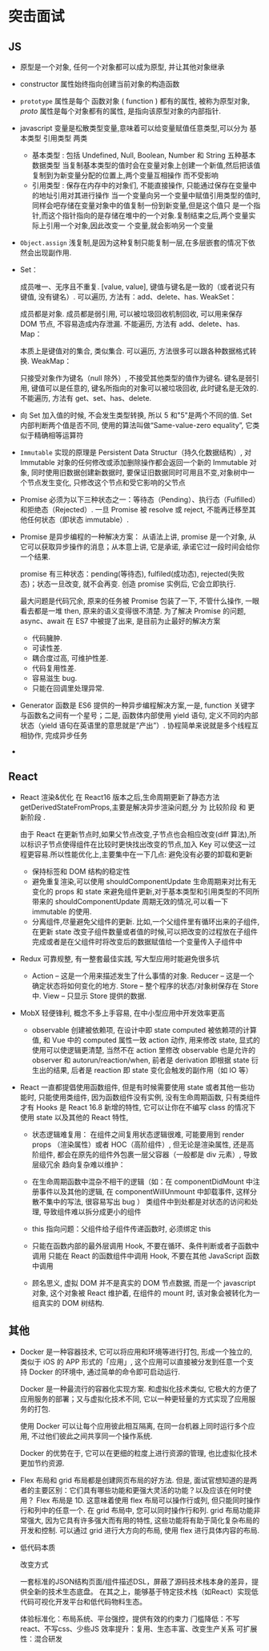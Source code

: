 # 突击面试

## JS

-   原型是一个对象, 任何一个对象都可以成为原型, 并让其他对象继承

-   constructor 属性始终指向创建当前对象的构造函数

-   `prototype` 属性是每个 函数对象 ( function ) 都有的属性, 被称为原型对象, _proto_ 属性是每个对象都有的属性, 是指向该原型对象的内部指针.

-   javascript 变量是松散类型变量,意味着可以给变量赋值任意类型,可以分为 基本类型 引用类型 两类

    -   基本类型 : 包括 Undefined, Null, Boolean, Number 和 String 五种基本数据类型
        当复制基本类型的值时会在变量对象上创建一个新值,然后把该值复制到为新变量分配的位置上,两个变量互相操作
        而不受影响
    -   引用类型 : 保存在内存中的对象们, 不能直接操作, 只能通过保存在变量中的地址引用对其进行操作
        当一个变量向另一个变量中赋值引用类型的值时,同样会吧存储在变量对象中的值复制一份到新变量,但是这个值只
        是一个指针,而这个指针指向的是存储在堆中的一个对象.复制结束之后,两个变量实际上引用一个对象,因此改变一
        个变量,就会影响另一个变量

-   `Object.assign` 浅复制,是因为这种复制只能复制一层,在多层嵌套的情况下依然会出现副作用.

-   Set：

    成员唯一、无序且不重复.
    [value, value], 键值与键名是一致的（或者说只有键值, 没有键名）.
    可以遍历, 方法有：add、delete、has.
    WeakSet：

    成员都是对象.
    成员都是弱引用, 可以被垃圾回收机制回收, 可以用来保存 DOM 节点, 不容易造成内存泄漏.
    不能遍历, 方法有 add、delete、has.
    Map：

    本质上是键值对的集合, 类似集合.
    可以遍历, 方法很多可以跟各种数据格式转换.
    WeakMap：

    只接受对象作为键名（null 除外）, 不接受其他类型的值作为键名.
    键名是弱引用, 键值可以是任意的, 键名所指向的对象可以被垃圾回收, 此时键名是无效的.
    不能遍历, 方法有 get、set、has、delete.

-   向 Set 加入值的时候, 不会发生类型转换, 所以 5 和"5"是两个不同的值. Set 内部判断两个值是否不同, 使用的算法叫做“Same-value-zero equality”, 它类似于精确相等运算符

-   `Immutable` 实现的原理是 Persistent Data Structur（持久化数据结构）, 对 Immutable 对象的任何修改或添加删除操作都会返回一个新的 Immutable 对象, 同时使用旧数据创建新数据时, 要保证旧数据同时可用且不变,对象树中一个节点发生变化, 只修改这个节点和受它影响的父节点

-   Promise 必须为以下三种状态之一：等待态（Pending）、执行态（Fulfilled）和拒绝态（Rejected）. 一旦 Promise 被 resolve 或 reject, 不能再迁移至其他任何状态（即状态 immutable）.

-   Promise 是异步编程的一种解决方案：
    从语法上讲, promise 是一个对象, 从它可以获取异步操作的消息；从本意上讲, 它是承诺, 承诺它过一段时间会给你一个结果.

    promise 有三种状态：pending(等待态), fulfiled(成功态), rejected(失败态)；状态一旦改变, 就不会再变. 创造 promise 实例后, 它会立即执行.

    最大问题是代码冗余, 原来的任务被 Promise 包装了一下, 不管什么操作, 一眼看去都是一堆 then, 原来的语义变得很不清楚. 为了解决 Promise 的问题, async、await 在 ES7 中被提了出来, 是目前为止最好的解决方案

    -   代码臃肿.
    -   可读性差.
    -   耦合度过高, 可维护性差.
    -   代码复用性差.
    -   容易滋生 bug.
    -   只能在回调里处理异常.

-   Generator 函数是 ES6 提供的一种异步编程解决方案,一是, function 关键字与函数名之间有一个星号；二是, 函数体内部使用 yield 语句, 定义不同的内部状态（yield 语句在英语里的意思就是“产出”）. 协程简单来说就是多个线程互相协作, 完成异步任务

-

## React

-   React 渲染&优化
    在 React16 版本之后,生命周期更新了静态方法 getDerivedStateFromProps,主要是解决异步渲染问题,分
    为 比较阶段 和 更新阶段 .

    由于 React 在更新节点时,如果父节点改变,子节点也会相应改变(diff 算法),所以标识子节点使得组件在比较时更快找出改变的节点,加入 Key 可以使这一过程更容易.所以性能优化上,主要集中在一下几点:
    避免没有必要的卸载和更新

    -   保持标签和 DOM 结构的稳定性
    -   避免重复渲染,可以使用 shouldComponentUpdate 生命周期来对比有无变化的 props 和 state 来避免组件更新,对于基本类型和引用类型的不同所带来的 shouldComponentUpdate 周期无效的情况,可以看一下 immutable 的使用.
    -   分离组件,尽量避免父组件的更新.
        比如,一个父组件里有循环出来的子组件,在更新 state 改变子组件数量或者值的时候,可以把改变的过程放在子组件完成或者是在父组件时将改变后的数据赋值给一个变量传入子组件中

-   Redux 可靠规整, 有一整套最佳实践, 写大型应用时能避免很多坑

    -   Action – 这是一个用来描述发生了什么事情的对象.
        Reducer – 这是一个确定状态将如何变化的地方.
        Store – 整个程序的状态/对象树保存在 Store 中.
        View – 只显示 Store 提供的数据.

-   MobX 轻便锋利, 概念不多上手容易, 在中小型应用中开发效率更高

    -   observable 创建被依赖项, 在设计中即 state
        computed 被依赖项的计算值, 和 Vue 中的 computed 属性一致
        action 动作, 用来修改 state, 显式的使用可以使逻辑更清楚, 当然不在 action 里修改 observable 也是允许的
        observer 和 autorun/reaction/when, 前者是 derivation 即根据 state 衍生出的结果, 后者是 reaction 即 state 变化会触发的副作用（如 IO 等）

-   React 一直都提倡使用函数组件, 但是有时候需要使用 state 或者其他一些功能时, 只能使用类组件, 因为函数组件没有实例, 没有生命周期函数, 只有类组件才有
    Hooks 是 React 16.8 新增的特性, 它可以让你在不编写 class 的情况下使用 state 以及其他的 React 特性,

    -   状态逻辑难复用： 在组件之间复用状态逻辑很难, 可能要用到 render props （渲染属性）或者 HOC（高阶组件）, 但无论是渲染属性, 还是高阶组件, 都会在原先的组件外包裹一层父容器（一般都是 div 元素）, 导致层级冗余
        趋向复杂难以维护：

    -   在生命周期函数中混杂不相干的逻辑（如：在 componentDidMount 中注册事件以及其他的逻辑, 在 componentWillUnmount 中卸载事件, 这样分散不集中的写法, 很容易写出 bug ）
        类组件中到处都是对状态的访问和处理, 导致组件难以拆分成更小的组件

    -   this 指向问题：父组件给子组件传递函数时, 必须绑定 this

    -   只能在函数内部的最外层调用 Hook, 不要在循环、条件判断或者子函数中调用
        只能在 React 的函数组件中调用 Hook, 不要在其他 JavaScript 函数中调用

    -   顾名思义, 虚拟 DOM 并不是真实的 DOM 节点数据, 而是一个 javascript 对象, 这个对象被 React 维护着, 在组件的 mount 时, 该对象会被转化为一组真实的 DOM 树结构.

## 其他

-   Docker 是一种容器技术, 它可以将应用和环境等进行打包, 形成一个独立的, 类似于 iOS 的 APP 形式的「应用」, 这个应用可以直接被分发到任意一个支持 Docker 的环境中, 通过简单的命令即可启动运行.

    Docker 是一种最流行的容器化实现方案. 和虚拟化技术类似, 它极大的方便了应用服务的部署；又与虚拟化技术不同, 它以一种更轻量的方式实现了应用服务的打包.

    使用 Docker 可以让每个应用彼此相互隔离, 在同一台机器上同时运行多个应用, 不过他们彼此之间共享同一个操作系统.

    Docker 的优势在于, 它可以在更细的粒度上进行资源的管理, 也比虚拟化技术更加节约资源.

-   Flex 布局和 grid 布局都是创建网页布局的好方法. 但是, 面试官想知道的是两者的主要区别：它们具有哪些功能和更强大灵活的功能？以及应该在何时使用？
    Flex 布局是 1D. 这意味着使用 flex 布局可以操作行或列, 但只能同时操作行和列中的任意一个. 在 grid 布局中, 您可以同时操作行和列. grid 布局功能非常强大, 因为它具有许多强大而有用的特性, 这些功能将有助于简化复杂布局的开发和控制. 可以通过 grid 进行大方向的布局, 使用 flex 进行具体内容的布局.

- 低代码本质

    改变⽅式

    ⼀套标准的JSON结构⻚⾯/组件描述DSL，屏蔽了源码技术栈本身的差异，提供全新的技术⽣态底盘。 
    在其之上，能够基于特定技术栈（如React）实现低代码可视化开发平台和低代码物料⽣态。

    体验标准化：布局系统、平台强控，提供有效的约束⼒ 
    ⻔槛降低：不写react、不写css、少些JS 
    效率提升：复⽤、⽣态丰富、改变⽣产关系 
    可扩展性：混合研发
